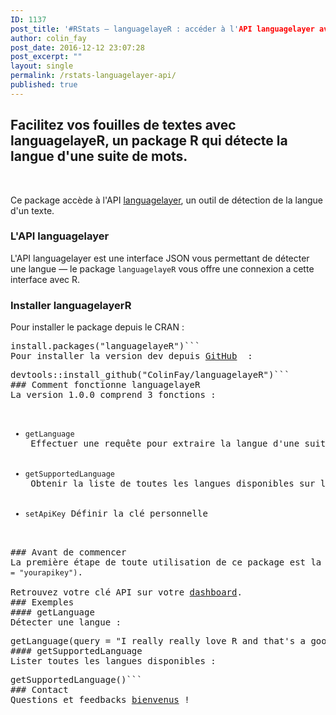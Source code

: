 ```yaml
---
ID: 1137
post_title: '#RStats — languagelayeR : accéder à l'API languagelayer avec R'
author: colin_fay
post_date: 2016-12-12 23:07:28
post_excerpt: ""
layout: single
permalink: /rstats-languagelayer-api/
published: true
---
```

## Facilitez vos fouilles de textes avec languagelayeR, un package R qui détecte la langue d'une suite de mots.<!--more-->
&nbsp;

Ce package accède à l'API <a href="https://languagelayer.com/" target="_blank">languagelayer</a>, un outil de détection de la langue d'un texte.
### L'API languagelayer
L'API languagelayer est une interface JSON vous permettant de détecter une langue — le package <code>languagelayeR</code> vous offre une connexion a cette interface avec R.
### Installer languagelayerR
Pour installer le package depuis le CRAN :
<pre class="{r}">install.packages("languagelayeR")```
Pour installer la version dev depuis <a href="https://github.com/ColinFay" target="_blank">GitHub</a>  :
<pre class="{r}">devtools::install_github("ColinFay/languagelayeR")```
### Comment fonctionne languagelayeR
La version 1.0.0 comprend 3 fonctions :
<ul>
 	<li><code>getLanguage</code> Effectuer une requête pour extraire la langue d'une suite de mots</li>
 	<li><code>getSupportedLanguage</code> Obtenir la liste de toutes les langues disponibles sur l'API</li>
 	<li><code>setApiKey</code> Définir la clé personnelle</li>
</ul>
### Avant de commencer
La première étape de toute utilisation de ce package est la création d'un compte sur languagelayer, puis la définition de la clé API sur votre session R, via la fonction <code>setApiKey(apikey = "yourapikey")</code>.

Retrouvez votre clé API sur votre <a href="https://languagelayer.com/dashboard">dashboard</a>.
### Exemples
#### getLanguage
Détecter une langue :
<pre class="{r}">getLanguage(query = "I really really love R and that's a good thing, right?")```
#### getSupportedLanguage
Lister toutes les langues disponibles :
<pre class="{r}">getSupportedLanguage()```
### Contact
Questions et feedbacks <a href="mailto:contact@colinfay.me" target="_blank">bienvenus</a> !
